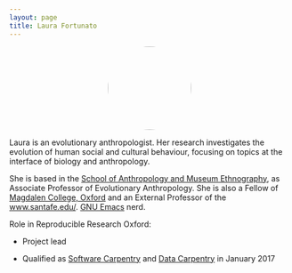 ```yaml
---
layout: page
title: Laura Fortunato
---
```


<center><img src="../img/profile-pic_laura-fortunato.jpg" style="border-radius: 50%;
    width: 150px;
    height: 150px;"/></center>

Laura is an evolutionary anthropologist. Her research investigates the
evolution of human social and cultural behaviour, focusing on topics
at the interface of biology and anthropology.

She is based in the <a href="http://www.anthro.ox.ac.uk/"
target="_blank">School of Anthropology and Museum Ethnography</a>, as
Associate Professor of Evolutionary Anthropology. She is also a Fellow
of <a href="http://www.magd.ox.ac.uk/" target="_blank">Magdalen
College, Oxford</a> and an External Professor of the <a
href="www.santafe.edu/" target="_blank">www.santafe.edu/</a>. <a
href="https://www.gnu.org/software/emacs/"
target="_blank">GNU Emacs</a> nerd.

Role in Reproducible Research Oxford:

- Project lead

- Qualified as <a href="https://software-carpentry.org/"
target="_blank">Software Carpentry</a> and <a
href="http://www.datacarpentry.org/" target="_blank">Data
Carpentry</a> in January 2017
